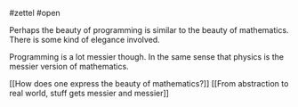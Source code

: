 #zettel #open

Perhaps the beauty of programming is similar to the beauty of mathematics. There is some kind of elegance involved.

Programming is a lot messier though. In the same sense that physics is the messier version of mathematics.

[[How does one express the beauty of mathematics?]]
[[From abstraction to real world, stuff gets messier and messier]]
